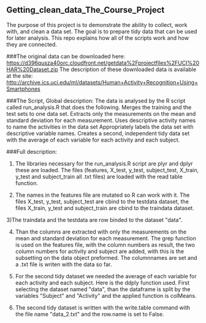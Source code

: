 ## Getting_clean_data_The_Course_Project
The purpose of this project is to demonstrate the ability to collect, work with, and clean a data set. 
The goal is to prepare tidy data that can be used for later analysis. This repo explains how all of the scripts work and how they are connected. 

###The original data can be downloaded here:
https://d396qusza40orc.cloudfront.net/getdata%2Fprojectfiles%2FUCI%20HAR%20Dataset.zip 
The description of these downloaded data is available at the site:
http://archive.ics.uci.edu/ml/datasets/Human+Activity+Recognition+Using+Smartphones 

###The Script, Global description:
The data is analysed by the R script called run_analysis.R that does the following. 
Merges the training and the test sets to one data set.
Extracts only the measurements on the mean and standard deviation for each measurement. 
Uses descriptive activity names to name the activities in the data set
Appropriately labels the data set with descriptive variable names. 
Creates a second, independent tidy data set with the average of each variable for each activity and each subject.

###Full description:
1) The libraries necessary for the run_analysis.R script are plyr and dplyr these are loaded. The files (features, X_test, y_test, subject_test, X_train, y_test and subject_train all .txt files)
are loaded with the read table function.

2) The names in the features file are mutated so R can work with it. The files X_test, y_test, subject_test are cbind to the testdata dataset, the files X_train, y_test and subject_train are cbind to the traindata dataset. 

3)The traindata and the testdata are row binded to the dataset "data".

4) Than the columns are extracted with only the measurements on the mean and standard deviation for each measurement. The grep function is used on the features file, with the column numbers as result, the two column numbers for activity and subject are added, with this is the subsetting on the data object preformed. The columnnames are set and a .txt file is writen with the data so far.

5) For the second tidy dataset we needed the average of each variable for each activity and each subject. Here is the ddply function used. First selecting the dataset named "data", than the dataframe is split by the variables "Subject" and "Activity" and the applied function is colMeans.

6) The second tidy dataset is written with the write.table command with the file name "data_2.txt" and the row.name is set to False.
